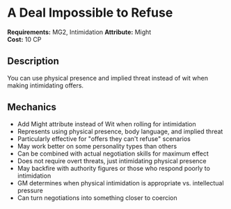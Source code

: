 # A Deal Impossible to Refuse

**Requirements:** MG2, Intimidation
**Attribute:** Might  
**Cost:** 10 CP  

## Description
You can use physical presence and implied threat instead of wit when making intimidating offers.

## Mechanics
- Add Might attribute instead of Wit when rolling for intimidation
- Represents using physical presence, body language, and implied threat
- Particularly effective for "offers they can't refuse" scenarios
- May work better on some personality types than others
- Can be combined with actual negotiation skills for maximum effect
- Does not require overt threats, just intimidating physical presence
- May backfire with authority figures or those who respond poorly to intimidation
- GM determines when physical intimidation is appropriate vs. intellectual pressure
- Can turn negotiations into something closer to coercion